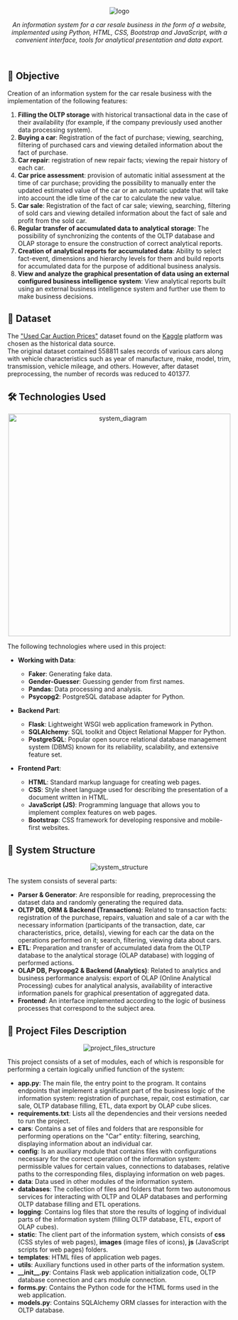 <p align='center'>
   <img src='readme_files/images/car_resale_business.png' alt='logo'>
</p>

<p align='center'>
   <i>
      An information system for a car resale business in the form of a website, implemented using Python, HTML, CSS, Bootstrap and JavaScript, with a convenient interface, tools for analytical presentation and data export.
   </i>
</p>
<br>

## :dart: Objective
Creation of an information system for the car resale business with the implementation of the following features:
1. **Filling the OLTP storage** with historical transactional data in the case of their availability (for example, if the company previously used another data processing system).
2. **Buying a car**: Registration of the fact of purchase; viewing, searching, filtering of purchased cars and viewing detailed information about the fact of purchase. 
3. **Car repair**: registration of new repair facts; viewing the repair history of each car.
4. **Car price assessment**: provision of automatic initial assessment at the time of car purchase; providing the possibility to manually enter the updated estimated value of the car or an automatic update that will take into account the idle time of the car to calculate the new value.
5. **Car sale**: Registration of the fact of car sale; viewing, searching, filtering of sold cars and viewing detailed information about the fact of sale and profit from the sold car.
6. **Regular transfer of accumulated data to analytical storage**: The possibility of synchronizing the contents of the OLTP database and OLAP storage to ensure the construction of correct analytical reports.
7. **Creation of analytical reports for accumulated data**: Ability to select fact-event, dimensions and hierarchy levels for them and build reports for accumulated data for the purpose of additional business analysis.
8. **View and analyze the graphical presentation of data using an external configured business intelligence system**: View analytical reports built using an external business intelligence system and further use them to make business decisions.

## :floppy_disk: Dataset
The ["Used Car Auction Prices"](https://www.kaggle.com/datasets/tunguz/used-car-auction-prices) dataset found on the [Kaggle](https://www.kaggle.com/) platform was chosen as the historical data source.  
The original dataset contained 558811 sales records of various cars along with vehicle characteristics such as year of manufacture, make, model, trim, transmission, vehicle mileage, and others. However, after dataset preprocessing, the number of records was reduced to 401377.  

## :hammer_and_wrench: Technologies Used
<p align='center'>
   <img src='readme_files/diagrams/technologies_used.png' width='500' alt='system_diagram'>
</p>

The following technologies where used in this project:
- **Working with Data**:
  - **Faker**: Generating fake data.
  - **Gender-Guesser**: Guessing gender from first names.
  - **Pandas**: Data processing and analysis.
  - **Psycopg2**: PostgreSQL database adapter for Python.

- **Backend Part**:
  - **Flask**: Lightweight WSGI web application framework in Python.
  - **SQLAlchemy**: SQL toolkit and Object Relational Mapper for Python.
  - **PostgreSQL**: Popular open source relational database management system (DBMS) known for its reliability, scalability, and extensive feature set.

- **Frontend Part**:
  - **HTML**: Standard markup language for creating web pages.
  - **CSS**: Style sheet language used for describing the presentation of a document written in HTML.
  - **JavaScript (JS)**: Programming language that allows you to implement complex features on web pages.
  - **Bootstrap**: CSS framework for developing responsive and mobile-first websites.

## :toolbox: System Structure
<p align='center'>
   <img src='readme_files/diagrams/system_structure.png' alt='system_structure'>
</p>

The system consists of several parts:
- **Parser & Generator**: Are responsible for reading, preprocessing the dataset data and randomly generating the required data.
- **OLTP DB, ORM & Backend (Transactions)**: Related to transaction facts: registration of the purchase, repairs, valuation and sale of a car with the necessary information (participants of the transaction, date, car characteristics, price, details), viewing for each car the data on the operations performed on it; search, filtering, viewing data about cars.
- **ETL**: Preparation and transfer of accumulated 
data from the OLTP database to the analytical storage (OLAP database) with logging of performed actions.
- **OLAP DB, Psycopg2 & Backend (Analytics)**: Related to analytics and business performance analysis: export of OLAP (Online Analytical Processing) cubes for analytical analysis, availability of interactive information panels for graphical presentation of aggregated data.
- **Frontend**: An interface implemented according to the logic of business processes that correspond to the subject area.

## :open_file_folder: Project Files Description
<p align='center'>
   <img src='readme_files/images/project_files_structure.png' alt='project_files_structure'>
</p>

This project consists of a set of modules, each of which is responsible for performing a certain logically unified function of the system:
- **app.py**: The main file, the entry point to the program. It contains endpoints that implement a significant part of the business logic of the information system: registration of purchase, repair, cost estimation, car sale, OLTP database filling, ETL, data export by OLAP cube slices.
- **requirements.txt**: Lists all the dependencies and their versions needed to run the project.
- **cars**: Contains a set of files and folders that are responsible for performing operations on the "Car" entity: filtering, searching, displaying information about an individual car.
- **config**: Is an auxiliary module that contains files with configurations necessary for the correct operation of the information system: permissible values ​​for certain values, connections to databases, relative paths to the corresponding files, displaying information on web pages.
- **data**: Data used in other modules of the information system.
- **databases**: The collection of files and folders that form two autonomous services for interacting with OLTP and OLAP databases and performing OLTP database filling and ETL operations. 
- **logging**: Contains log files that store the results of logging of individual parts of the information system (filling OLTP database, ETL, export of OLAP cubes).
- **static**: The client part of the information system, which consists of **css** (CSS styles of web pages), **images** (image files of icons), **js** (JavaScript scripts for web pages) folders.
- **templates**: HTML files of application web pages.
- **utils**: Auxiliary functions used in other parts of the information system.
- **\_\_init__.py**: Contains Flask web application initialization code, OLTP database connection and cars module connection.
- **forms.py**: Contains the Python code for the HTML forms used in the web application.
- **models.py**: Contains SQLAlchemy ORM classes for interaction with the OLTP database.
